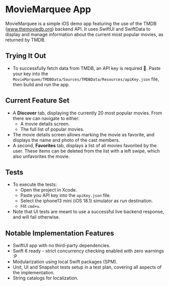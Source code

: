 # MovieMarquee App

MovieMarquee is a simple iOS demo app featuring the use of the TMDB (www.themoviedb.org) backend API.
It uses SwiftUI and SwiftData to display and manage information about the current most popular movies, as returned by TMDB.

## Trying It Out

- To successfully fetch data from TMDB, an API key is required 🚨.
  Paste your key into the `MovieMarquee/TMDBData/Sources/TMDBData/Resources/apiKey.json` file, then build and run the app.

## Current Feature Set

- A **Discover** tab, displaying the currently 20 most popular movies. From there we can navigate to either:
    - A movie details screen.
    - The full list of popular movies.
- The movie details screen allows marking the movie as favorite, and displays the name and photo of the cast members.
- A second, **Favorites** tab, displays a list of all movies favorited by the user. These items can be deleted from the list with a left swipe, which also unfavorites the movie.

## Tests

- To execute the tests:
    - Open the project in Xcode.
    - Paste you API key into the `apiKey.json` file.
    - Select the iphone13 mini (iOS 18.1) simulator as run destination.
    - Hit `cmd+u`.
- Note that UI tests are meant to use a successful live backend response, and will fail otherwise.

## Notable Implementation Features

- SwiftUI app with no third-party dependencies.
- Swift 6 ready - strict concurrency checking enabled with zero warnings :P
- Modularization using local Swift packages (SPM).
- Unit, UI and Snapshot tests setup in a test plan, covering all aspects of the implementation.
- String catalogs for localization.

